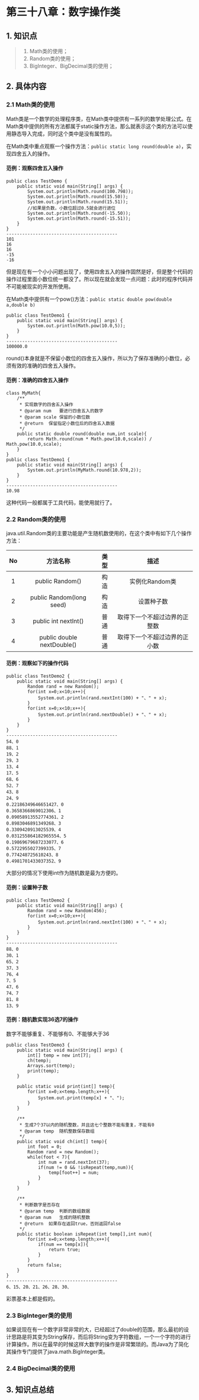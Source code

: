 # 第三十八章：数字操作类

## 1. 知识点
> 1. Math类的使用；
> 2.  Random类的使用；
> 3.  BigInteger、BigDecimal类的使用；

## 2. 具体内容
### 2.1 Math类的使用
Math类是一个数学的处理程序类，在Math类中提供有一系列的数学处理公式。在Math类中提供的所有方法都属于static操作方法，那么就表示这个类的方法可以使用静态导入完成，同时这个类中是没有属性的。

在Math类中重点观察一个操作方法：`public static long round(double a)`，实现四舍五入的操作。
#### 范例：观察四舍五入操作
```
public class TestDemo {
    public static void main(String[] args) {
        System.out.println(Math.round(100.798));
        System.out.println(Math.round(15.50));
        System.out.println(Math.round(15.51));
        //如果是负数，小数位超过0.5就会进行进位
        System.out.println(Math.round(-15.50));
        System.out.println(Math.round(-15.51));
    }
}
------------------------------------------
101
16
16
-15
-16
```

但是现在有一个小小问题出现了，使用四舍五入的操作固然是好，但是整个代码的操作过程里面小数位统一都没了。所以现在就会发现一点问题：此时的程序代码并不可能被现实的开发所使用。

在Math类中提供有一个pow()方法：`public static double pow(double a,double b)`

```
public class TestDemo1 {
    public static void main(String[] args) {
        System.out.println(Math.pow(10.0,5));
    }
}
------------------------------------------
100000.0
```

round()本身就是不保留小数位的四舍五入操作，所以为了保存准确的小数位，必须有效的准确的四舍五入操作。
#### 范例：准确的四舍五入操作
```
class MyMath{
    /**
     * 实现数字的四舍五入操作
     * @param num   要进行四舍五入的数字
     * @param scale 保留的小数位数
     * @return  保留指定小数位后的四舍五入数据
     */
    public static double round(double num,int scale){
        return Math.round(num * Math.pow(10.0,scale)) / Math.pow(10.0,scale);
    }
}
public class TestDemo1 {
    public static void main(String[] args) {
        System.out.println(MyMath.round(10.978,2));
    }
}
------------------------------------------
10.98
```

这种代码一般都属于工具代码，能使用就行了。
### 2.2 Random类的使用
java.util.Random类的主要功能是产生随机数使用的，在这个类中有如下几个操作方法：

| No  |          方法名称          | 类型 |             描述             |
|:---:|:--------------------------:|:----:|:----------------------------:|
|  1  |      public Random()       | 构造 |        实例化Random类        |
|  2  |  public Random(long seed)  | 构造 |          设置种子数          |
|  3  |    public int nextInt()    | 普通 | 取得下一个不超过边界的正整数 |
|  4  | public double nextDouble() | 普通 | 取得下一个不超过边界的正小数 |

#### 范例：观察如下的操作代码
```
public class TestDemo2 {
    public static void main(String[] args) {
        Random rand = new Random();
        for(int x=0;x<10;x++){
            System.out.println(rand.nextInt(100) + "、" + x);
        }
        for(int x=0;x<10;x++){
            System.out.println(rand.nextDouble() + "、" + x);
        }
    }
}
------------------------------------------
54、0
88、1
19、2
29、3
13、4
17、5
68、6
52、7
43、8
24、9
0.22186349646651427、0
0.3658366869012306、1
0.09058913552774361、2
0.8983046891349268、3
0.3309420913025539、4
0.031255864182965554、5
0.19869679687233077、6
0.5722955027399335、7
0.774248725610243、8
0.4981701433037352、9
```
大部分的情况下使用int作为随机数是最为方便的。
#### 范例：设置种子数
```
public class TestDemo2 {
    public static void main(String[] args) {
        Random rand = new Random(456);
        for(int x=0;x<10;x++){
            System.out.println(rand.nextInt(100) + "、" + x);
        }
    }
}
------------------------------------------
88、0
30、1
65、2
37、3
76、4
7、5
47、6
74、7
81、8
13、9
```
#### 范例：随机数实现36选7的操作
数字不能够重复、不能够有0、不能够大于36
```
public class TestDemo3 {
    public static void main(String[] args) {
        int[] temp = new int[7];
        ch(temp);
        Arrays.sort(temp);
        print(temp);
    }

    public static void print(int[] temp){
        for(int x=0;x<temp.length;x++){
            System.out.print(temp[x] + "、");
        }
    }

    /**
     * 生成7个37以内的随机整数，并且这七个整数不能有重复，不能有0
     * @param temp  随机整数保存数组
     */
    public static void ch(int[] temp){
        int foot = 0;
        Random rand = new Random();
        while(foot < 7){
            int num = rand.nextInt(37);
            if(num != 0 && !isRepeat(temp,num)){
                temp[foot++] = num;
            }
        }
    }

    /**
     * 判断数字是否存在
     * @param temp  判断的数组数据
     * @param num   生成的随机整数
     * @return  如果存在返回true，否则返回false
     */
    public static boolean isRepeat(int temp[],int num){
        for(int x=0;x<temp.length;x++){
            if(num == temp[x]){
                return true;
            }
        }
        return false;
    }
}
------------------------------------------
6、15、20、21、26、28、30、
```
彩票基本上都是假的。
### 2.3 BigInteger类的使用
如果说现在有一个数字非常非常的大，已经超过了double的范围，那么最初的设计思路是将其变为String保存，而后将String变为字符数组，一个一个字符的进行计算操作。所以在最早的时候这样大数字的操作是非常繁琐的。而Java为了简化其操作专门提供了java.math.BigInteger类。


### 2.4 BigDecimal类的使用

## 3. 知识点总结
